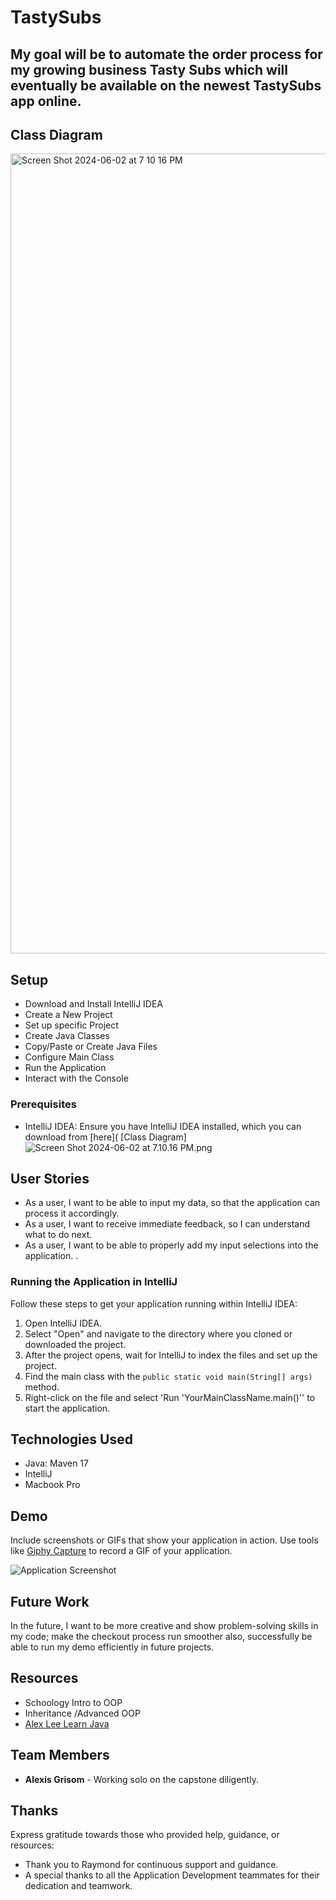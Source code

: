 # TastySubs
## My goal will be to automate the order process for my growing business Tasty Subs which will eventually be available on the newest TastySubs app online.

## Class Diagram
<img width="1280" alt="Screen Shot 2024-06-02 at 7 10 16 PM" src="https://github.com/alexis-renee/TastySubs/assets/166551493/23bf9c3a-2780-4cbb-8d1d-d0ecaea37784">

## Setup
- Download and Install IntelliJ IDEA
- Create a New Project
- Set up specific Project
- Create Java Classes
- Copy/Paste or Create Java Files
- Configure Main Class
- Run the Application
- Interact with the Console

### Prerequisites

- IntelliJ IDEA: Ensure you have IntelliJ IDEA installed, which you can download from [here](
[Class Diagram] ![Screen Shot 2024-06-02 at 7.10.16 PM.png](..%2FDesktop%2FScreen%20Shot%202024-06-02%20at%207.10.16%20PM.png)

User Stories
-
- As a user, I want to be able to input my data, so that the application can process it accordingly.
- As a user, I want to receive immediate feedback, so I can understand what to do next.
- As a user, I want to be able to properly add my input selections into the application. 
[
](https://www.jetbrains.com/idea/download/).

### Running the Application in IntelliJ
Follow these steps to get your application running within IntelliJ IDEA:
1. Open IntelliJ IDEA.
2. Select "Open" and navigate to the directory where you cloned or downloaded the project.
3. After the project opens, wait for IntelliJ to index the files and set up the project.
4. Find the main class with the `public static void main(String[] args)` method.
5. Right-click on the file and select 'Run 'YourMainClassName.main()'' to start the application.

## Technologies Used

- Java: Maven 17
- IntelliJ
- Macbook Pro 

## Demo

Include screenshots or GIFs that show your application in action. Use tools like [Giphy Capture](https://giphy.com/apps/giphycapture) to record a GIF of your application.

![Application Screenshot](path/to/your/screenshot.png)

## Future Work

In the future, I want to be more creative and show problem-solving skills in my code; make the checkout process run smoother also, successfully be able to run my demo efficiently in future projects.


## Resources
- Schoology Intro to OOP
- Inheritance /Advanced OOP
- [Alex Lee Learn Java](https://www.example.com)

## Team Members

- **Alexis Grisom** - Working solo on the capstone diligently.


## Thanks

Express gratitude towards those who provided help, guidance, or resources:

- Thank you to Raymond for continuous support and guidance.
- A special thanks to all the Application Development teammates for their dedication and teamwork.



